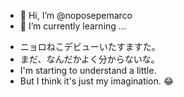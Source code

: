 - 👋 Hi, I’m @noposepemarco
- 🌱 I’m currently learning ...

<!---
noposepemarco/noposepemarco is a ✨ special ✨ repository because its `README.md` (this file) appears on your GitHub profile.
You can click the Preview link to take a look at your changes.
--->
- ニョロねこデビューいたすますた。
- まだ、なんだかよく分からないな。
- I'm starting to understand a little.
- But I think it's just my imagination. 😂
